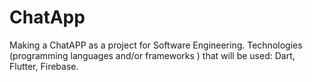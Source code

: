 # ChatApp
Making a ChatAPP as a project for Software Engineering. Technologies (programming languages and/or frameworks ) that will be used: Dart, Flutter, Firebase.
